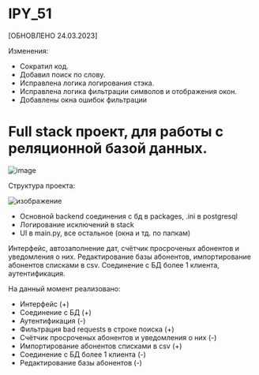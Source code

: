 # IPY_51
[ОБНОВЛЕНО 24.03.2023]

Изменения:
- Сократил код.
- Добавил поиск по слову.
- Исправлена логика логирования стэка.
- Исправлена логика фильтрации символов и отображения окон.
- Добавлены окна ошибок фильтрации


# Full stack проект, для работы с реляционной базой данных.

![image](https://user-images.githubusercontent.com/112577182/225367670-4f3b8674-92c4-498d-a0da-c1d9459e2b1c.png)

Структура проекта:

![изображение](https://user-images.githubusercontent.com/112577182/227530711-151fb627-cba1-4f17-846c-003acfb2ecb2.png)

- Основной backend соединения с бд в packages, .ini в postgresql
- Логирование исключений в stack
- UI в main.py, все остальное (окна и тд. по папкам)

Интерфейс, автозаполнение дат, счётчик просроченых абонентов и уведомления о них.
Редактирование базы абонентов, импортирование абонентов списками в csv.
Соединение с БД более 1 клиента, аутентификация.

На данный момент реализовано:
- Интерфейс (+)
- Соединение с БД (+)
- Аутентификация (-)
- Фильтрация bad requests в строке поиска (+)
- Счётчик просроченых абонентов и уведомления о них (-)
- Импортирование абонентов списками в csv (+)
- Соединение с БД более 1 клиента (-)
- Редактирование базы абонентов (-)
